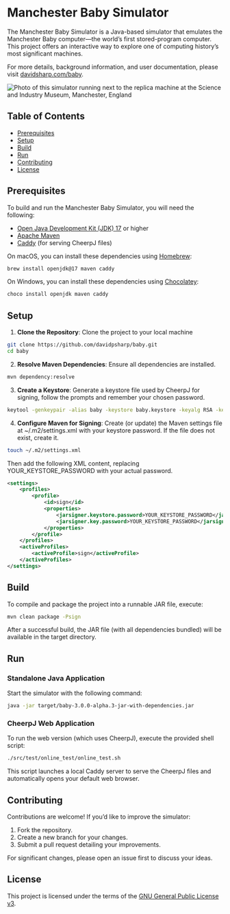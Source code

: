 # Manchester Baby Simulator

The Manchester Baby Simulator is a Java-based simulator that emulates the Manchester Baby computer—the world’s first stored-program computer. This project offers an interactive way to explore one of computing history’s most significant machines.

For more details, background information, and user documentation, please visit [davidsharp.com/baby](https://davidsharp.com/baby).

![Photo of this simulator running next to the replica machine at the Science and Industry Museum, Manchester, England](https://davidsharp.com/baby/makerfaire.jpg)

## Table of Contents

- [Prerequisites](#prerequisites)
- [Setup](#setup)
- [Build](#build)
- [Run](#run)
- [Contributing](#contributing)
- [License](#license)


## Prerequisites

To build and run the Manchester Baby Simulator, you will need the following:

- [Open Java Development Kit (JDK) 17](https://openjdk.org/projects/jdk/17/) or higher
- [Apache Maven](https://maven.apache.org/download.cgi)
- [Caddy](https://caddyserver.com/download) (for serving CheerpJ files)

On macOS, you can install these dependencies using [Homebrew](https://brew.sh/):

```bash
brew install openjdk@17 maven caddy
```

On Windows, you can install these dependencies using [Chocolatey](https://chocolatey.org/):

```bash
choco install openjdk maven caddy
```

## Setup

1.	**Clone the Repository**: Clone the project to your local machine
```bash
git clone https://github.com/davidpsharp/baby.git
cd baby
```

2. **Resolve Maven Dependencies**: Ensure all dependencies are installed.
```bash
mvn dependency:resolve
```

3. **Create a Keystore**: Generate a keystore file used by CheerpJ for signing, follow the prompts and remember your chosen password.
```bash
keytool -genkeypair -alias baby -keystore baby.keystore -keyalg RSA -keysize 2048 -validity 3650 -storetype PKCS12
```


4. **Configure Maven for Signing**: Create (or update) the Maven settings file at ~/.m2/settings.xml with your keystore password. If the file does not exist, create it.
```bash
touch ~/.m2/settings.xml
```

Then add the following XML content, replacing YOUR_KEYSTORE_PASSWORD with your actual password.
```xml
<settings>
    <profiles>
        <profile>
            <id>sign</id>
            <properties>
                <jarsigner.keystore.password>YOUR_KEYSTORE_PASSWORD</jarsigner.keystore.password>
                <jarsigner.key.password>YOUR_KEYSTORE_PASSWORD</jarsigner.key.password>
            </properties>
        </profile>
    </profiles>
    <activeProfiles>
        <activeProfile>sign</activeProfile>
    </activeProfiles>
</settings>
```


## Build

To compile and package the project into a runnable JAR file, execute:

```bash
mvn clean package -Psign 
```

After a successful build, the JAR file (with all dependencies bundled) will be available in the target directory.

## Run

### Standalone Java Application

Start the simulator with the following command:
```bash
java -jar target/baby-3.0.0-alpha.3-jar-with-dependencies.jar
```

### CheerpJ Web Application

To run the web version (which uses CheerpJ), execute the provided shell script:

```bash
./src/test/online_test/online_test.sh
```

This script launches a local Caddy server to serve the CheerpJ files and automatically opens your default web browser.

## Contributing

Contributions are welcome! If you’d like to improve the simulator:

1.	Fork the repository.
2.	Create a new branch for your changes.
3.	Submit a pull request detailing your improvements.

For significant changes, please open an issue first to discuss your ideas.

## License

This project is licensed under the terms of the [GNU General Public License v3](LICENSE).